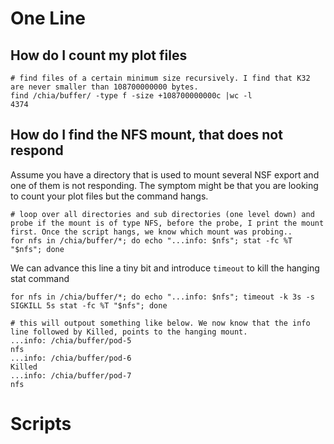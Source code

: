 # One Line
## How do I count my plot files
```
# find files of a certain minimum size recursively. I find that K32 are never smaller than 108700000000 bytes.
find /chia/buffer/ -type f -size +108700000000c |wc -l
4374
```
## How do I find the NFS mount, that does not respond
Assume you have a directory that is used to mount several NSF export and one of them is not responding. The symptom might be that you are looking to count your plot files but the command hangs.
```
# loop over all directories and sub directories (one level down) and probe if the mount is of type NFS, before the probe, I print the mount first. Once the script hangs, we know which mount was probing..
for nfs in /chia/buffer/*; do echo "...info: $nfs"; stat -fc %T "$nfs"; done
```
We can advance this line a tiny bit and introduce `timeout` to kill the hanging stat command
```
for nfs in /chia/buffer/*; do echo "...info: $nfs"; timeout -k 3s -s SIGKILL 5s stat -fc %T "$nfs"; done

# this will outpout something like below. We now know that the info line followed by Killed, points to the hanging mount.
...info: /chia/buffer/pod-5
nfs
...info: /chia/buffer/pod-6
Killed
...info: /chia/buffer/pod-7
nfs
```
# Scripts
